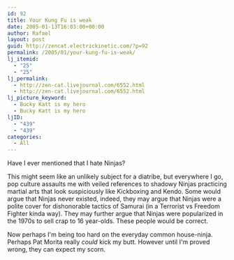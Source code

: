 ```yaml
---
id: 92
title: Your Kung Fu is weak
date: 2005-01-13T16:03:00+00:00
author: Rafael
layout: post
guid: http://zencat.electrickinetic.com/?p=92
permalink: /2005/01/your-kung-fu-is-weak/
lj_itemid:
  - "25"
  - "25"
lj_permalink:
  - http://zen-cat.livejournal.com/6552.html
  - http://zen-cat.livejournal.com/6552.html
lj_picture_keyword:
  - Bucky Katt is my hero
  - Bucky Katt is my hero
ljID:
  - "439"
  - "439"
categories:
  - All
---
```

Have I ever mentioned that I hate Ninjas?

This might seem like an unlikely subject for a diatribe, but everywhere I go, pop culture assaults me with veiled references to shadowy Ninjas practicing martial arts that look suspiciously like Kickboxing and Kendo. Some would argue that Ninjas never existed, indeed, they may argue that Ninjas were a polite cover for dishonorable tactics of Samurai (in a Terrorist vs Freedom Fighter kinda way). They may further argue that Ninjas were popularized in the 1970s to sell crap to 16 year-olds. These people would be correct. 

Now perhaps I'm being too hard on the everyday common house-ninja. Perhaps Pat Morita really <i>could</i> kick my butt. However until I'm proved wrong, they can expect my scorn. 
